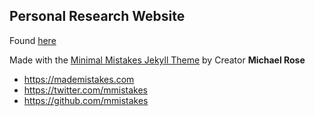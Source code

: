 
## Personal Research Website


Found [here](https://emma-ladouceur.github.io/conservation/)


Made with the [Minimal Mistakes Jekyll Theme](https://mmistakes.github.io/minimal-mistakes/) by Creator **Michael Rose**

- <https://mademistakes.com>
- <https://twitter.com/mmistakes>
- <https://github.com/mmistakes>
